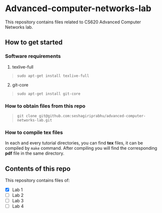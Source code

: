 Advanced-computer-networks-lab
==============================

This repository contains files related to CS620 Advanced Computer Networks lab.

## How to get started ##

### Software requirements ###

1. texlive-full
> `sudo apt-get install texlive-full`

2. git-core
> `sudo apt-get install git-core`

### How to obtain files from this repo ###

> `git clone git@github.com:seshagiriprabhu/advanced-computer-networks-lab.git`

### How to compile tex files ###

In each and every tutorial directories, you can find **tex** files, it can be compiled by `make` command.
After compiling you will find the corresponding **pdf** file in the same directory.

## Contents of this repo ##

This repository contains files of: 

- [x] Lab 1
- [ ] Lab 2
- [ ] Lab 3
- [ ] Lab 4

